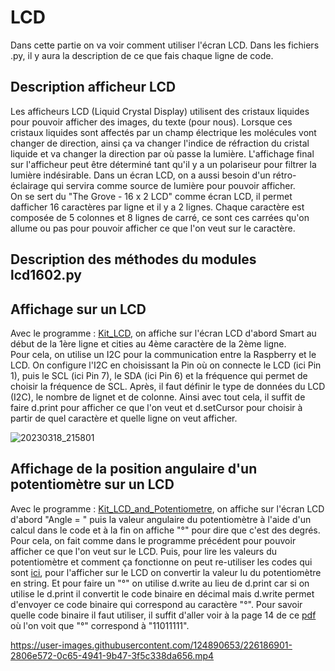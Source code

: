 # LCD
Dans cette partie on va voir comment utiliser l'écran LCD. Dans les fichiers .py, il y aura la description de ce que fais chaque ligne de code.                                   

## Description afficheur LCD                                                     

Les afficheurs LCD (Liquid Crystal Display) utilisent des cristaux liquides pour pouvoir afficher des images, du texte (pour nous). Lorsque ces cristaux liquides sont affectés par un champ électrique les molécules vont changer de direction, ainsi ça va changer l'indice de réfraction du cristal liquide et va changer la direction par où passe la lumière. L'affichage final sur l'afficheur peut être déterminé tant qu'il y a un polariseur pour filtrer la lumière indésirable. Dans un écran LCD, on a aussi besoin d'un rétro-éclairage qui servira comme source de lumière pour pouvoir afficher.                                                      
On se sert du "The Grove - 16 x 2 LCD" comme écran LCD, il permet dafficher 16 caractères par ligne et il y a 2 lignes. Chaque caractère est composée de 5 colonnes et 8 lignes de carré, ce sont ces carrées qu'on allume ou pas pour pouvoir afficher ce que l'on veut sur le caractère.

## Description des méthodes du modules lcd1602.py                                   


## Affichage sur un LCD                                                         

Avec le programme : [Kit_LCD](Kit_LCD.py), on affiche sur l'écran LCD d'abord Smart au début de la 1ère ligne et cities au 4ème caractère de la 2ème ligne.                     
Pour cela, on utilise un I2C pour la communication entre la Raspberry et le LCD. On configure l'I2C en choisissant la Pin où on connecte le LCD (ici  Pin 1), puis le SCL (ici Pin 7), le SDA (ici Pin 6) et la fréquence qui permet de choisir la fréquence de SCL. Après, il faut définir le type de données du LCD (I2C), le nombre de lignet et de colonne. Ainsi avec tout cela, il suffit de faire d.print pour afficher ce que l'on veut et d.setCursor pour choisir à partir de quel caractère et quelle ligne on veut afficher.

![20230318_215801](https://user-images.githubusercontent.com/124890653/226139713-da42ba8d-a2d8-498e-97ae-ca3fb5e51217.jpg)

## Affichage de la position angulaire d'un potentiomètre sur un LCD                       

Avec le programme : [Kit_LCD_and_Potentiometre](Kit_LCD_and_Potentiometre.py), on affiche sur l'écran LCD d'abord "Angle = " puis la valeur angulaire du potentiomètre à l'aide d'un calcul dans le code et à la fin on affiche "°" pour dire que c'est des degrés.                                      
Pour cela, on fait comme dans le programme précédent pour pouvoir afficher ce que l'on veut sur le LCD. Puis, pour lire les valeurs du potentiomètre et comment ça fonctionne on peut re-utiliser les codes qui sont [ici](https://github.com/HEPL-Starygin/smartcities/tree/main/AD-PWM), pour l'afficher sur le LCD on convertir la valeur lu du potentiomètre en string. Et pour faire un "°" on utilise d.write au lieu de d.print car si on utilise le d.print il convertit le code binaire en décimal mais d.write permet d'envoyer ce code binaire qui correspond au caractère "°". Pour savoir quelle code binaire il faut utiliser, il suffit d'aller voir à la page 14 de ce [pdf](https://www.waveshare.com/datasheet/LCD_en_PDF/LCD1602.pdf) où l'on voit que "°" correspond à "11011111".


https://user-images.githubusercontent.com/124890653/226186901-2806e572-0c65-4941-9b47-3f5c338da656.mp4



